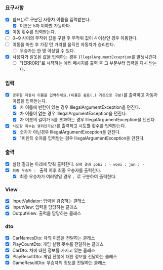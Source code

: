 ### 요구사항

- [x]  쉼표(,)로 구분된 자동차 이름을 입력받는다.
    - [x]  이름은 5자 이하만 가능하다.
- [x]  이동 횟수를 입력받는다.
- [ ]  0~9 사이의 무작위 값을 구한 후 무작위 값이 4 이상인 경우 이동한다.
- [ ]  이동을 마친 후 가장 먼 거리를 움직인 자동차가 승리한다.
    - [ ]  우승자는 한 명 이상일 수 있다.
- [x]  사용자가 잘못된 값을 입력하는 경우 `IllegalArgumentException`를 발생시킨다.
    - [ ]  "[ERROR]"로 시작하는 에러 메시지를 출력 후 그 부분부터 입력을 다시 받는다.

### 입력

- [x]  `경주할 자동차 이름을 입력하세요.(이름은 쉼표(,) 기준으로 구분)`를 출력하고 자동차 이름을 입력받는다.
    - [x]  차 이름에 빈칸이 있는 경우 IllegalArgumentException을 던진다.
    - [x]  차 이름이 없는 경우 IllegalArgumentException을 던진다.
    - [x]  차 이름의 길이가 5를 초과하는 경우 IllegalArgumentException을 던진다.
- [x]  `시도할 회수는 몇회인가요?`를 출력하고 시도할 횟수를 입력받는다.
    - [x]  숫자가 아닌경우 IllegalArgumentException을 던진다.
    - [x]  1미만의 숫자를 입력받는 경우 IllegalArgumentException을 던진다.

### 출력

- [x]  실행 결과는 아래에 맞춰 출력한다.
  `
  실행 결과
  pobi : -
  woni :
  jun : -
  `
- [x]  `최종 우승자 : ` 출력 이후 최종 우승자를 출력한다.
    - [x]  최종 우승자가 여러명일 경우 `, `로 구분하여 출력한다.

### View

- [x]  InputValidator: 입력을 검증하는 클래스
- [x]  InputView: 입력을 담당하는 클래스
- [x]  OutputView: 출력을 담당하는 클래스

### dto

- [x]  CarNamesDto: 차의 이름을 전달하는 클래스
- [x]  PlayCountDto: 게임 실행 횟수를 전달하는 클래스
- [x]  CarDto: 차에 대한 정보를 가지고 있는 클래스
- [x]  PlayResultDto: 게임 진행에 대한 정보를 전달하는 클래스
- [x]  GameResultDto: 우승자의 정보를 전달하는 클래스
